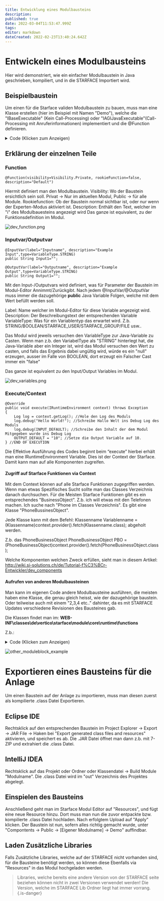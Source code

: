 ```yaml
---
title: Entwicklung eines Modulbausteins
description: 
published: true
date: 2022-03-04T11:53:47.999Z
tags: 
editor: markdown
dateCreated: 2022-02-23T13:40:24.642Z
---
```


# Entwickeln eines Modulbausteins
Hier wird demonstriert, wie ein einfacher Modulbaustein in Java geschrieben, kompiliert, und in die STARFACE Importiert wird.

## Beispielbaustein
Um einen für die Starface validen Modulbaustein zu bauen, muss man eine Klasse erstellen (hier im Beispiel mit Namen "Demo"), welche die "IBaseExecutable" (Kein Call-Processing) oder "IAGIJavaExecutable"(Call-Processing mit Anruferinformationen) implementiert und die @Function definieren. 
<details>
  <summary>Code (Klicken zum Anzeigen)</summary>
  

    import de.vertico.starface.module.core.model.VariableType;
    import de.vertico.starface.module.core.model.Visibility;
    import de.vertico.starface.module.core.runtime.IBaseExecutable;
    import de.vertico.starface.module.core.runtime.IRuntimeEnvironment;
    import de.vertico.starface.module.core.runtime.annotations.Function;
    import de.vertico.starface.module.core.runtime.annotations.InputVar;
    import de.vertico.starface.module.core.runtime.annotations.OutputVar;
    import org.apache.commons.logging.Log;  
    
    @Function(visibility=Visibility.Private, rookieFunction=false, description="Default")
    public class Demo implements IBaseExecutable
    {
    	//##########################################################################################
    
    	@InputVar(label="DEFAULT", description="DEFAULT",type=VariableType.STRING)
    	public String INPUT_DEFAULT="";
    
    	@OutputVar(label="DEFAULT", description="DEFAULT",type=VariableType.OBJECT)
    	public Object OUTPUT_DEFAULT="";
    	//##########################################################################################
    
    	//################### Code Execution ############################
    	@Override
    	public void execute(IRuntimeEnvironment context) throws Exception
    	{
    		Log log = context.getLog();
    		log.debug("Hello World!"); 
    		log.debug(INPUT_DEFAULT); 
    		OUTPUT_DEFAULT = "10"; 
    	} //END OF EXECUTION
    } 

  </details>

## Erklärung der einzelnen Teile
### Function

    @Function(visibility=Visibility.Private, rookieFunction=false, description="Default") 

Hiermit definiert man den Modulbaustein. 
Visibility: Wo der Baustein ersichtlich sein soll. Privat → Nur im aktuellen Modul, Public → für alle Module. 
Rookiefunction: Ob der Baustein normal sichtbar ist, oder nur wenn der Experten-Modus aktiviert ist. 
Description: Enthält den Text, welcher im "i" des Modulbauesteins angezeigt wird
Das ganze ist equivalent, zu der Funktionsdefinition im Modul.

![dev_function.png](/uploads/dev_tutorial/dev_function.png)

### Inputvar/Outputvar

    @InputVar(label="Inputname", description="Example Input",type=VariableType.STRING)
    public String Input1="";
    
    @OutputVar(label="Outputname", description="Example Output",type=VariableType.STRING)
    public String Output1="";

Mit den Input-/Outputvars wird definiert, was für Parameter der Baustein im Modul-Editor Annimmt/Zurückgibt. 
Nach jedem @InputVar/@OutputVar muss immer die dazugehörige **public** Java Variable Folgen, welche mit dem Wert befüllt werden soll. 

Label: Name welcher im Modul-Editor für diese Variable angezeigt wird. 
Description: Der Beschreibungstext der entsprechenden Variable 
VariableType: Was für ein Variablentyp das erwartet wird. Z.b. STRING/BOOLEAN/STARFACE_USER/STARFACE_GROUP/FILE usw.. 

Das Modul wird jeweils versuchen den VariableType zur Java-Variable zu Casten. Wenn man z.b. den VariabelType als "STRING" hinterlegt hat, die Java-Variable aber ein Integer ist, wird das Modul versuchen den Wert zu casten, und falls das Ergebnis dabei ungültig wird, würde es ein "null" erzeugen, ausser im Falle von BOOLEAN, dort erzeugt ein Falscher Cast immer ein "false"

Das ganze ist equivalent zu den Input/Output Variables im Modul.

![dev_variables.png](/uploads/dev_tutorial/dev_variables.png)

### Execute/Context

    @Override
    public void execute(IRuntimeEnvironment context) throws Exception
    {
    	Log log = context.getLog(); //Hole den Log des Moduls
    	log.debug("Hello World!"); //Schreibe Hallo Welt ins Debug Log des Moduls
    	log.debug(INPUT_DEFAULT); //Schreibe den Inhalt der dem Modul Mitgegeben wurde ins Debug Log
    	OUTPUT_DEFAULT = "10"; //Setze die Output Variable auf 10.
    } //END OF EXECUTION 

Die Effektive Ausführung des Codes beginnt beim “execute” hierbei erhält man eine IRuntimeEnvironment Variable. Dies ist der 
Context der Starface. Damit kann man auf alle Komponenten zugreifen. 

#### Zugriff auf Starface Funktionen via Context 
Mit dem Context können auf alle Starface Funktionen zugegriffen werden. Wenn man etwas Spezifisches Sucht sollte man das Classes Verzeichnis danach 
durchsuchen. 
Für die Meisten Starface Funktionen gibt es ein entsprechendes "BusinessObject".
Z.b. ich will etwas mit den Telefonen machen. Ich suche nach "Phone im Classes Verzeichnis". Es gibt eine Klasse "PhoneBussinesObject".

Jede Klasse kann mit dem Befehl: 
Klassenname Variablenname = (Klassenname)context.provider().fetch(Klassenname.class); abgeholt werden. 

Z.b. das PhoneBusinessObject 
PhoneBusinessObject PBO = (PhoneBusinessObject)context.provider().fetch(PhoneBusinessObject.class);

Welche Komponenten welchen Zweck erfüllen, sieht man in diesem Artikel: http://wiki.si-solutions.ch/de/Tutorial-f%C3%BCr-Entwickler/dev_components

#### Aufrufen von anderen Modulbausteinen
Man kann im eigenen Code andere Modulbausteine ausführen, die meisten haben eine Klasse, die genau gleich heisst, wie der dazugehörige baustein. Oder teilweise auch mit einem "2,3,4 etc.." dahinter, da es mit STARFACE Updates verschiedene Revisionen des Bausteines gab.

Die Klassen findet man im: **WEB-INF\classes\de\vertico\starface\module\core\runtime\functions**

Z.b.:

<details>
  <summary>Code (Klicken zum Anzeigen)</summary>

					GetUsersOfGroup2 GUS = new GetUsersOfGroup2(); //Der Modulbaustein GetUsersofGroup
 					//InputVariablen befüllen
					GUS.groupId = 1000; 
					GUS.activeOnly = true;
					GUS.excludeDND=false;
					try
					{
						GUS.execute(context); //Den Modulbaustein ausführen
					}
					catch(Exception e) //Alle Bausteine werfen immer eine Exception e
					{
						LogHelper.EtoStringLog(log, e);
					}
					
					for(Integer STARFACE_USER : GUS.usersOfGroup)
					{
						log.debug("Member: " + STARFACE_USER);
					}

  </details>
  
![other_moduleblock_example](/uploads/dev_tutorial/other_moduleblock_example.png)


# Exportieren eines Bausteins für die Anlage
Um einen Baustein auf der Anlage zu importieren, muss man diesen zuerst als kompilierte .class Datei Exportieren. 

## Eclipse IDE

Rechtsklick auf den entsprechenden Baustein im Project Explorer → Export → JAR File → Haken bei "Export generated class files and resources" aktivieren, und speichert es ab. 
Die .JAR Datei öffnet man dann z.b. mit 7-ZIP und extrahiert die .class Datei. 

## IntelliJ IDEA
Rechtsklick auf das Projekt oder Ordner oder Klassendatei → Build Module "Modulname". Die .class Datei wird im "out" Verzeichnis des Projektes abgelegt.

## Einspielen des Bausteins
Anschließend geht man im Starface Modul Editor auf "Resources", und fügt eine neue Resource hinzu. Dort muss man nun die zuvor entpackte bzw. kompilierte .class Datei hochladen. 
Nach erfolgtem Upload auf "Apply" klicken. 
Der Baustein ist nun, sofern alles richtig gemacht wurde, unter "Compontents → Public → [Eigener Modulname] → Demo" auffindbar. 

## Laden Zusätzliche Libraries
Falls Zusätzliche Libraries, welche auf der STARFACE nicht vorhanden sind, für die Bausteine benötigt werden, so können diese Ebenfalls via "Resources" in das Modul hochgeladen werden.

> Libraries, welche bereits eine andere Version von der STARFACE seite beziehen können nicht in zwei Versionen verwendet werden!
> Die Version, welche im STARFACE Lib Ordner liegt hat immer vorrang.
{.is-danger}

